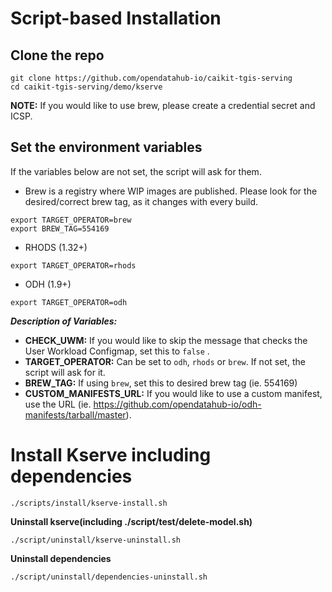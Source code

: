 # Script-based Installation

## Clone the repo


~~~
git clone https://github.com/opendatahub-io/caikit-tgis-serving
cd caikit-tgis-serving/demo/kserve
~~~

**NOTE:** If you would like to use brew, please create a credential secret and ICSP.

## Set the environment variables

If the variables below are not set, the script will ask for them.


- Brew is a registry where WIP images are published. Please look for the desired/correct brew tag, as it changes with every build. 
~~~
export TARGET_OPERATOR=brew
export BREW_TAG=554169
~~~

- RHODS (1.32+)
~~~
export TARGET_OPERATOR=rhods
~~~

- ODH (1.9+)
~~~
export TARGET_OPERATOR=odh
~~~

***Description of Variables:***
- **CHECK_UWM:** If you would like to skip the message that checks the User Workload Configmap, set this to `false` .
- **TARGET_OPERATOR:** Can be set to `odh`, `rhods` or `brew`. If not set, the script will ask for it.
- **BREW_TAG:** If using `brew`, set this to desired brew tag (ie. 554169)
- **CUSTOM_MANIFESTS_URL:** If you would like to use a custom manifest, use the URL (ie. https://github.com/opendatahub-io/odh-manifests/tarball/master).
  

# Install Kserve including dependencies

~~~
./scripts/install/kserve-install.sh
~~~

**Uninstall kserve(including ./script/test/delete-model.sh)**
~~~
./script/uninstall/kserve-uninstall.sh
~~~

**Uninstall dependencies**
~~~
./script/uninstall/dependencies-uninstall.sh
~~~
